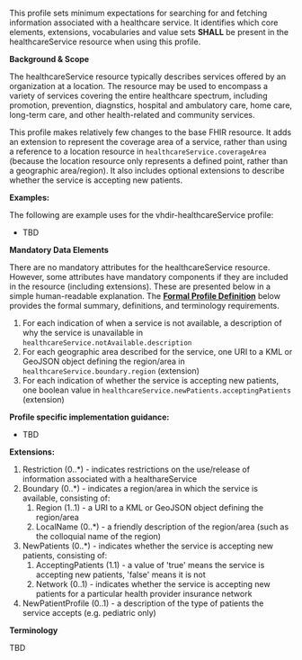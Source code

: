 This profile sets minimum expectations for searching for and fetching information associated with a healthcare service. It identifies which core elements, extensions, vocabularies and value sets **SHALL** be present in the healthcareService resource when using this profile.

**Background & Scope**

The healthcareService resource typically describes services offered by an organization at a location. The resource may be used to encompass a variety of services covering the entire healthcare spectrum, including promotion, prevention, diagnstics, hospital and ambulatory care, home care, long-term care, and other health-related and community services.

This profile makes relatively few changes to the base FHIR resource. It adds an extension to represent the coverage area of a service, rather than using a reference to a location resource in `healthcareService.coverageArea` (because the location resource only represents a defined point, rather than a geographic area/region). It also includes optional extensions to describe whether the service is accepting new patients.

**Examples:**

The following are example uses for the vhdir-healthcareService profile:

-  TBD


**Mandatory Data Elements**

There are no mandatory attributes for the healthcareService resource. However, some attributes have mandatory components if they are included in the resource (including extensions). These are presented below in a simple human-readable explanation. The [**Formal Profile Definition**](#profile) below provides the  formal summary, definitions, and  terminology requirements.  


1.  For each indication of when a service is not available, a description of why the service is unavailable in `healthcareService.notAvailable.description`
1.  For each geographic area described for the service, one URI to a KML or GeoJSON object defining the region/area in `healthcareService.boundary.region` (extension)
1.  For each indication of whether the service is accepting new patients, one boolean value in `healthcareService.newPatients.acceptingPatients` (extension)


**Profile specific implementation guidance:**

- TBD


**Extensions:**

1.  Restriction (0..*) - indicates restrictions on the use/release of information associated with a healthareService
1.  Boundary (0..*) - indicates a region/area in which the service is available, consisting of:
    1. Region (1..1) - a URI to a KML or GeoJSON object defining the region/area
    1. LocalName (0..*) - a friendly description of the region/area (such as the colloquial name of the region)
1.  NewPatients (0..*) - indicates whether the service is accepting new patients, consisting of:
    1.  AcceptingPatients (1.1) - a value of 'true' means the service is accepting new patients, 'false' means it is not
    1.  Network (0..1) - indicates whether the service is accepting new patients for a particular health provider insurance network
1.  NewPatientProfile (0..1) - a description of the type of patients the service accepts (e.g. pediatric only)


**Terminology**

TBD
